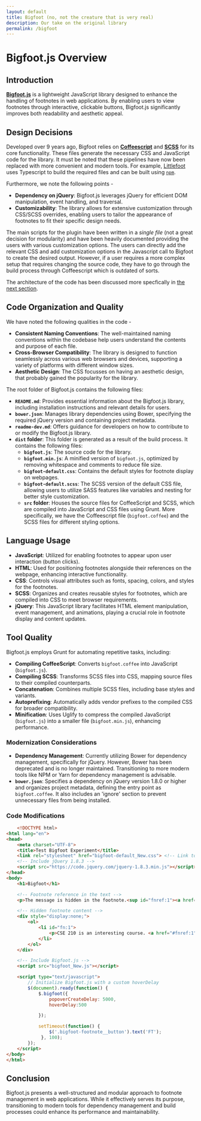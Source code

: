 ```yaml
---
layout: default
title: Bigfoot (no, not the creature that is very real)
description: Our take on the original library
permalink: /bigfoot
---
```


# Bigfoot.js Overview

## Introduction
[**Bigfoot.js**](https://bigfootjs.com) is a lightweight JavaScript library designed to enhance the handling of footnotes in web applications. By enabling users to view footnotes through interactive, clickable buttons, Bigfoot.js significantly improves both readability and aesthetic appeal.

## Design Decisions
Developed over 9 years ago, Bigfoot relies on **[Coffeescript](coffeesc…)** and **[SCSS](https://sass-lang.com)** for its core functionality. These files generate the necessary CSS and JavaScript code for the library. It must be noted that these pipelines have now been replaced with more convenient and modern tools. For example, [Littlefoot](http://littlefoot.js.org/) uses Typescript to build the required files and can be built using [`npm`](https://www.npmjs.com).

Furthermore, we note the following points -
- **Dependency on jQuery**: Bigfoot.js leverages jQuery for efficient DOM manipulation, event handling, and traversal.
- **Customizability**: The library allows for extensive customization through CSS/SCSS overrides, enabling users to tailor the appearance of footnotes to fit their specific design needs.

The main scripts for the plugin have been written in a _single file_ (not a great decision for modularity) and have been heavily documented providing the users with various customization options. The users can directly add the relevant CSS and add customization options in the Javascript call to Bigfoot to create the desired output. However, if a user requires a more complex setup that requires changing the source code, they have to go through the build process through Coffeescript which is outdated of sorts. 

The architecture of the code has been discussed more specfically in [the next section](#code-organization-and-quality).

## Code Organization and Quality
We have noted the following qualities in the code -
- **Consistent Naming Conventions**: The well-maintained naming conventions within the codebase help users understand the contents and purpose of each file.
- **Cross-Browser Compatibility**: The library is designed to function seamlessly across various web browsers and devices, supporting a variety of platforms with different window sizes.
- **Aesthetic Design**: The CSS focusses on having an aesthetic design, that probably gained the popularity for the library.


The root folder of Bigfoot.js contains the following files:
- **`README.md`**: Provides essential information about the Bigfoot.js library, including installation instructions and relevant details for users.
- **`bower.json`**: Manages library dependencies using Bower, specifying the required jQuery version and containing project metadata.
- **`readme-dev.md`**: Offers guidance for developers on how to contribute to or modify the Bigfoot.js library.
- **`dist` folder**: This folder is generated as a result of the build process. It contains the following files:
  - **`bigfoot.js`**: The source code for the library.
  - **`bigfoot.min.js`**: A minified version of `bigfoot.js`, optimized by removing whitespace and comments to reduce file size.
  - **`bigfoot-default.css`**: Contains the default styles for footnote display on webpages.
  - **`bigfoot-default.scss`**: The SCSS version of the default CSS file, allowing users to utilize SASS features like variables and nesting for better style customization.
  - **`src` folder**: Houses the source files for CoffeeScript and SCSS, which are compiled into JavaScript and CSS files using Grunt. More specifically, we have the Coffeescript file (`bigfoot.coffee`) and the SCSS files for different styling options.


## Language Usage
- **JavaScript**: Utilized for enabling footnotes to appear upon user interaction (button clicks).
- **HTML**: Used for positioning footnotes alongside their references on the webpage, enhancing interactive functionality.
- **CSS**: Controls visual attributes such as fonts, spacing, colors, and styles for the footnotes.
- **SCSS**: Organizes and creates reusable styles for footnotes, which are compiled into CSS to meet browser requirements.
- **jQuery**: This JavaScript library facilitates HTML element manipulation, event management, and animations, playing a crucial role in footnote display and content updates.

## Tool Quality
Bigfoot.js employs Grunt for automating repetitive tasks, including:
- **Compiling CoffeeScript**: Converts `bigfoot.coffee` into JavaScript (`bigfoot.js`).
- **Compiling SCSS**: Transforms SCSS files into CSS, mapping source files to their compiled counterparts.
- **Concatenation**: Combines multiple SCSS files, including base styles and variants.
- **Autoprefixing**: Automatically adds vendor prefixes to the compiled CSS for broader compatibility.
- **Minification**: Uses Uglify to compress the compiled JavaScript (`bigfoot.js`) into a smaller file (`bigfoot.min.js`), enhancing performance.

### Modernization Considerations
- **Dependency Management**: Currently utilizing Bower for dependency management, specifically for jQuery. However, Bower has been deprecated and is no longer maintained. Transitioning to more modern tools like NPM or Yarn for dependency management is advisable.
- **`bower.json`**: Specifies a dependency on jQuery version 1.8.0 or higher and organizes project metadata, defining the entry point as `bigfoot.coffee`. It also includes an 'ignore' section to prevent unnecessary files from being installed.

### Code Modifications 
```html
    <!DOCTYPE html>
<html lang="en">
<head>
    <meta charset="UTF-8">
    <title>Test Bigfoot Experiment</title>
    <link rel="stylesheet" href="bigfoot-default_New.css"> <!-- Link to Bigfoot CSS -->
    <!-- Include jQuery 1.8.3 -->
    <script src="https://code.jquery.com/jquery-1.8.3.min.js"></script>
</head>
<body>
    <h1>Bigfoot</h1>

    <!-- Footnote reference in the text -->
    <p>The message is hidden in the footnote.<sup id="fnref:1"><a href="#fn:1" rel="footnote">"FootNote"</a></sup></p>

    <!-- Hidden footnote content -->
    <div style="display:none;">
        <ol>
            <li id="fn:1">
                <p>CSE 210 is an interesting course. <a href="#fnref:1" rev="footnote">↩</a></p>
            </li>
        </ol>
    </div>

    <!-- Include Bigfoot.js -->
    <script src="bigfoot_New.js"></script>

    <script type="text/javascript">
        // Initialize Bigfoot.js with a custom hoverDelay
        $(document).ready(function() {
            $.bigfoot({
                popoverCreateDelay: 5000,
                hoverDelay:500

            });

            setTimeout(function() {
                $('.bigfoot-footnote__button').text('FT');
             }, 100);
        });
    </script>
</body>
</html>
```

## Conclusion
Bigfoot.js presents a well-structured and modular approach to footnote management in web applications. While it effectively serves its purpose, transitioning to modern tools for dependency management and build processes could enhance its performance and maintainability.

